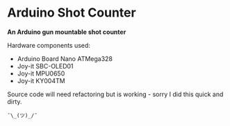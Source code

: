 # Arduino Shot Counter

**An Arduino gun mountable shot counter**

Hardware components used:
* Arduino Board Nano ATMega328
* Joy-it SBC-OLED01
* Joy-it MPU0650
* Joy-it KY004TM

Source code will need refactoring but is working - sorry I did this quick and dirty.

`¯\_(ツ)_/¯`
